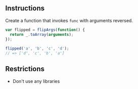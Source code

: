 ## Instructions

Create a function that invokes `func` with arguments reversed.

```js
var flipped = flipArgs(function() {
  return _.toArray(arguments);
});
 
flipped('a', 'b', 'c', 'd');
// => ['d', 'c', 'b', 'a']
```

## Restrictions
- Don't use any libraries